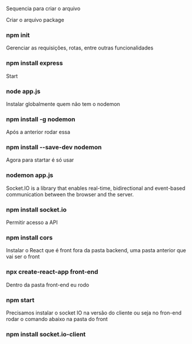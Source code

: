 Sequencia para criar o arquivo

Criar o arquivo package
### npm init

Gerenciar as requisições, rotas, entre outras funcionalidades
### npm install express

Start
### node app.js

Instalar globalmente quem não tem o nodemon
### npm install -g nodemon

Após a anterior rodar essa
### npm install --save-dev nodemon

Agora para startar é só usar
### nodemon app.js

Socket.IO is a library that enables real-time, bidirectional and event-based communication between the browser and the server.
### npm install socket.io

Permitir acesso a API
### npm install cors

Instalar o React que é front fora da pasta backend, uma pasta anterior que vai ser o front
### npx create-react-app front-end

Dentro da pasta front-end eu rodo
### npm start

Precisamos instalar o socket IO na versão do cliente ou seja no fron-end
rodar o comando abaixo na pasta do front
### npm install socket.io-client





